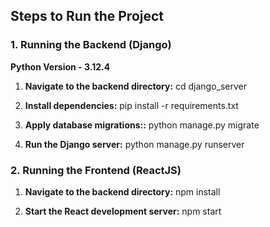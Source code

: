 
## Steps to Run the Project

### 1. Running the Backend (Django)

**Python Version -  3.12.4**

1. **Navigate to the backend directory:**
   cd django_server

2. **Install dependencies:**
    pip install -r requirements.txt


3. **Apply database migrations::**
    python manage.py migrate

4. **Run the Django server:**
    python manage.py runserver



### 2. Running the Frontend (ReactJS)

1. **Navigate to the backend directory:**
   npm install


2. **Start the React development server:**
    npm start
    